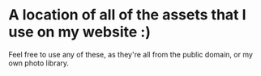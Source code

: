 # A location of all of the assets that I use on my website :)
Feel free to use any of these, as they're all from the public domain, or my own photo library.
